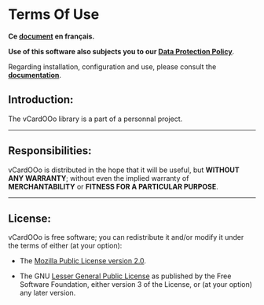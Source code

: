 # Terms Of Use

**Ce [document][2] en français.**

**Use of this software also subjects you to our [Data Protection Policy][3]**.

Regarding installation, configuration and use,
please consult the **[documentation][4]**.

## Introduction:

The vCardOOo library is a part of a personnal project.

___
## Responsibilities:

vCardOOo is distributed in the hope that it will be useful,
but **WITHOUT ANY WARRANTY**; without even the implied warranty of
**MERCHANTABILITY** or **FITNESS FOR A PARTICULAR PURPOSE**.

___
## License:

vCardOOo is free software; you can redistribute it and/or
modify it under the terms of either (at your option):

- The [Mozilla Public License version 2.0][5].

- The GNU [Lesser General Public License][6] as published by the Free Software
Foundation, either version 3 of the License, or (at your option) any later version.

[1]: <https://prrvchr.github.io/vCardOOo/img/vCardOOo.svg>
[2]: <https://prrvchr.github.io/vCardOOo/source/vCardOOo/registration/TermsOfUse_fr>
[3]: <https://prrvchr.github.io/vCardOOo/source/vCardOOo/registration/PrivacyPolicy_en>
[4]: <https://prrvchr.github.io/vCardOOo/>
[5]: <http://mozilla.org/MPL/2.0/>
[6]: <http://www.gnu.org/licenses/lgpl-3.0.html>
